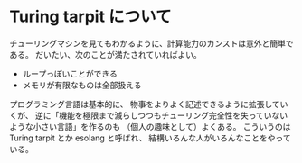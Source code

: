 # Turing tarpit について
チューリングマシンを見てもわかるように、計算能力のカンストは意外と簡単である。
だいたい、次のことが満たされていればよい。
- ループっぽいことができる
- メモリが有限なものは全部扱える

プログラミング言語は基本的に、
物事をよりよく記述できるように拡張していくが、
逆に「機能を極限まで減らしつつもチューリング完全性を失っていないような小さい言語」を作るのも
（個人の趣味として）よくある。
こういうのは Turing tarpit とか esolang と呼ばれ、
結構いろんな人がいろんなことをやっている。
